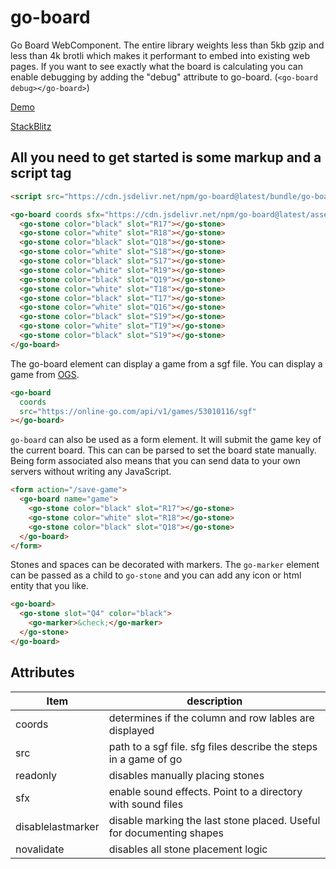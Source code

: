 # go-board

Go Board WebComponent. The entire library weights less than 5kb gzip and less than 4k brotli which makes it performant to embed into existing web pages. If you want to see exactly what the board is calculating you can enable debugging by adding the "debug" attribute to go-board. (`<go-board debug></go-board>`)

[Demo](https://go-viewer.web.app?coords&sfx)

[StackBlitz](https://stackblitz.com/edit/go-board-demo?file=index.html)

## All you need to get started is some markup and a script tag

```html
<script src="https://cdn.jsdelivr.net/npm/go-board@latest/bundle/go-board.min.js"></script>

<go-board coords sfx="https://cdn.jsdelivr.net/npm/go-board@latest/assets/sfx">
  <go-stone color="black" slot="R17"></go-stone>
  <go-stone color="white" slot="R18"></go-stone>
  <go-stone color="black" slot="Q18"></go-stone>
  <go-stone color="white" slot="S18"></go-stone>
  <go-stone color="black" slot="S17"></go-stone>
  <go-stone color="white" slot="R19"></go-stone>
  <go-stone color="black" slot="Q19"></go-stone>
  <go-stone color="white" slot="T18"></go-stone>
  <go-stone color="black" slot="T17"></go-stone>
  <go-stone color="white" slot="Q16"></go-stone>
  <go-stone color="black" slot="S19"></go-stone>
  <go-stone color="white" slot="T19"></go-stone>
  <go-stone color="black" slot="S19"></go-stone>
</go-board>
```

The go-board element can display a game from a sgf file. You can display a game from [OGS](https://online-go.com).

```html
<go-board
  coords
  src="https://online-go.com/api/v1/games/53010116/sgf"
></go-board>
```

`go-board` can also be used as a form element. It will submit the game key of the current board. This can can be parsed to set the board state manually.
Being form associated also means that you can send data to your own servers without writing any JavaScript.

```html
<form action="/save-game">
  <go-board name="game">
    <go-stone color="black" slot="R17"></go-stone>
    <go-stone color="white" slot="R18"></go-stone>
    <go-stone color="black" slot="Q18"></go-stone>
  </go-board>
</form>
```

Stones and spaces can be decorated with markers. The `go-marker` element can be passed as a child to `go-stone` and you can add any icon or html entity that you like.

```html
<go-board>
  <go-stone slot="Q4" color="black">
    <go-marker>&check;</go-marker>
  </go-stone>
</go-board>
```

## Attributes

| Item              | description                                                          |
| ----------------- | -------------------------------------------------------------------- |
| coords            | determines if the column and row lables are displayed                |
| src               | path to a sgf file. sfg files describe the steps in a game of go     |
| readonly          | disables manually placing stones                                     |
| sfx               | enable sound effects. Point to a directory with sound files          |
| disablelastmarker | disable marking the last stone placed. Useful for documenting shapes |
| novalidate        | disables all stone placement logic                                   |
